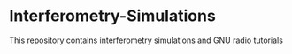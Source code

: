 # Interferometry-Simulations
This repository contains interferometry simulations and GNU radio tutorials

